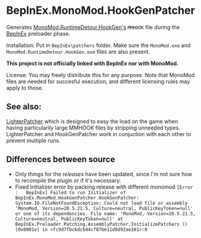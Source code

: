 # BepInEx.MonoMod.HookGenPatcher

Generates [MonoMod.RuntimeDetour.HookGen's](https://github.com/MonoMod/MonoMod) `MMHOOK` file during the [BepInEx](https://github.com/BepInEx/BepInEx) preloader phase. 

Installation:
Put in `BepInEx\patchers` folder.
Make sure the `MonoMod.exe` and `MonoMod.RuntimeDetour.HookGen.exe` files are also present.

**This project is not officially linked with BepInEx nor with MonoMod.**

License:
You may freely distribute this for any purpose. Note that MonoMod files are needed for succesful execution, and different licensing rules may apply to those.

## See also:
[LighterPatcher](https://github.com/harbingerofme/LighterPatcher) which is designed to easy the load on the game when having particularily large MMHOOK files by stripping unneeded types. LighterPatcher and HookGenPatcher work in conjuction with each other to prevent multiple runs.

## Differences between source
- Only things for the *releases* have been updated, since I'm not sure how to recompile the plugin or if it's necessary.
- Fixed Initializer error by packing release with different monomod
` [Error  :   BepInEx] Failed to run Initializer of BepInEx.MonoMod.HookGenPatcher.HookGenPatcher: System.IO.FileNotFoundException: Could not load file or assembly 'MonoMod, Version=20.5.21.5, Culture=neutral, PublicKeyToken=null' or one of its dependencies.
File name: 'MonoMod, Version=20.5.21.5, Culture=neutral, PublicKeyToken=null'
  at BepInEx.Preloader.Patching.AssemblyPatcher.InitializePatchers () [0x0001e] in <fc9d7fbc6dcb44cf87be11d8d92ae161>:0 `